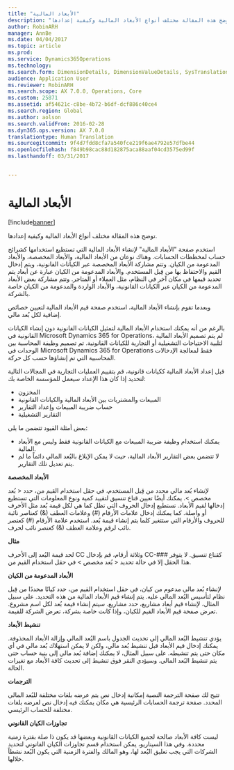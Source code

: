 ```yaml
---
title: "الأبعاد المالية"
description: "توضح هذه المقالة مختلف أنواع الأبعاد المالية وكيفية إعدادها."
author: RobinARH
manager: AnnBe
ms.date: 04/04/2017
ms.topic: article
ms.prod: 
ms.service: Dynamics365Operations
ms.technology: 
ms.search.form: DimensionDetails, DimensionValueDetails, SysTranslationDetail
audience: Application User
ms.reviewer: RobinARH
ms.search.scope: AX 7.0.0, Operations, Core
ms.custom: 25871
ms.assetid: af54621c-c8be-4b72-b6df-dcf886c40ce4
ms.search.region: Global
ms.author: aolson
ms.search.validFrom: 2016-02-28
ms.dyn365.ops.version: AX 7.0.0
translationtype: Human Translation
ms.sourcegitcommit: 9f4d7fdd8cfa7a540fce219f6ae4792e57dfbe44
ms.openlocfilehash: f849b98cac88d182875aca88aaf04cd3575ed99f
ms.lasthandoff: 03/31/2017


---
```


# <a name="financial-dimensions"></a>الأبعاد المالية

[!include[banner](../includes/banner.md)]


توضح هذه المقالة مختلف أنواع الأبعاد المالية وكيفية إعدادها.

استخدم صفحة "الأبعاد المالية" لإنشاء الأبعاد المالية التي تستطيع استخدامها كشرائح حساب لمخططات الحسابات. وهناك نوعان من الأبعاد المالية، والأبعاد المخصصة، والأبعاد المدعومة من الكيان. وتتم مشاركة الأبعاد المخصصة عبر الكيانات القانونية، ويتم إدخال القيم والاحتفاظ بها من قِبل المستخدم. والأبعاد المدعومة من الكيان عبارة عن أبعاد يتم تحديد قيمها في مكان آخر في النظام، مثل العملاء أو المتاجر. وتتم مشاركة بعض الأبعاد المدعومة من الكيان عبر الكيانات القانونية، والأبعاد الواردة والمدعومة من الكيان خاصة بالشركة. 

وبعدما تقوم بإنشاء الأبعاد المالية، استخدم صفحة قيم الأبعاد المالية لتعيين خصائص إضافية لكل بُعد مالي. 

بالرغم من أنه يمكنك استخدام الأبعاد المالية لتمثيل الكيانات القانونية دون إنشاء الكيانات القانونية في Microsoft Dynamics 365 for Operations، لم يتم تصميم الأبعاد المالية لتلبية الاحتياجات التشغيلية أو التجارية للكيانات القانونية. تم تصميم وظيفة المحاسبة بين الوحدات في Microsoft Dynamics 365 for Operations فقط لمعالجة الإدخالات المحاسبية التي تم إنشاؤها حسب كل حركة. 

قبل إعداد الأبعاد المالية ككيانات قانونية، قم بتقييم العمليات التجارية في المجالات التالية لتحديد إذا كان هذا الإعداد سيعمل للمؤسسة الخاصة بك:

-   المخزون
-   المبيعات والمشتريات بين الأبعاد المالية والكيانات القانونية
-   حساب ضريبة المبيعات وإعداد التقارير
-   التقارير التشغيلية

بعض أمثلة القيود تتضمن ما يلي:

-   يمكنك استخدام وظيفة ضريبة المبيعات مع الكيانات القانونية فقط وليس مع الأبعاد المالية.
-   لا تتضمن بعض التقارير الأبعاد المالية، حيث لا يمكن الإبلاغ بالبُعد المالي دائماً ما لم يتم تعديل تلك التقارير.

**الأبعاد المخصصة** 

لإنشاء بُعد مالي محدد من قِبل المستخدم، في حقل استخدام القيم من، حدد &lt; بُعد مخصص &gt;. يمكنك أيضًا تعيين قناع تنسيق لتقييد كمية ونوع المعلومات التي تستطيع إدخالها لقيم الأبعاد. تستطيع إدخال الحروف التي تظل كما هي لكل قيمة بُعد مثل الأحرف أو واصلة. كما يمكنك إدخال علامات الأرقام (\#) وعلامات العطف (&) كعناصر نائبة للحروف والأرقام التي ستتغير كلما يتم إنشاء قيمة بُعد. استخدم علامة الأرقام (\#) كعنصر نائب لرقم وعلامة العطف (&) كعنصر نائب لحرف. 

**مثال** 

لحد قيمة البُعد إلى الأحرف CC وثلاثة أرقام، قم بإدخال CC-\#\#\# كقناع تنسيق. لا يتوفر هذا الحقل إلا في حالة تحديد &lt; بُعد مخصص &gt; في حقل ‏‫استخدام القيم من‬. 

**الأبعاد المدعومة من الكيان** 

لإنشاء بُعد مالي مدعوم من كيان، في حقل استخدام القيم من، حدد كيانًا محددًا من قِبل نظام لتأسيس البُعد المالي عليه. يتم إنشاء قيم الأبعاد المالية من هذه التحديد. على سبيل المثال، لإنشاء قيم أبعاد مشاريع، حدد مشاريع. سيتم إنشاء قيمة بُعد لكل اسم مشروع. تعرض صفحة قيم الأبعاد القيم للكيان، وإذا كانت خاصة بشركة، تعرض الشركة للقيمة. 

**تنشيط الأبعاد‬‏‫** 

يؤدي تنشيط البُعد المالي إلى تحديث الجدول باسم البُعد المالي وإزالة الأبعاد المحذوفة. يمكنك إدخال قيم الأبعاد قبل تنشيط بُعد مالي، ولكن لا يمكن استهلاك بُعد مالي في أي مكان حتى يتم تنشيطه. على سبيل المثال، لا يمكنك إضافة بُعد مالي إلى بنية حساب حتى يتم تنشيط البُعد المالي. وسيؤدي النقر فوق تنشيط إلى تحديث كافة الأبعاد مع تغيرات الحالة. 

**الترجمات** 

تتيح لك صفحة الترجمة النصية إمكانية إدخال نص يتم عرضه بلغات مختلفة للبُعد المالي المحدد. صفحة ترجمة الحسابات الرئيسية هي مكان يمكنك فيه إدخال نص لعرضه بلغات مختلفة للحساب الرئيسي. 

**تجاوزات الكيان القانوني** 

ليست كافة الأبعاد صالحة لجميع الكيانات القانونية وبعضها قد يكون ذا صلة بفترة زمنية محددة. وفي هذا السيناريو، يمكن استخدام قسم تجاوزات الكيان القانوني لتحديد الشركات التي يجب تعليق البُعد لها، وهو المالك والفترة الزمنية التي يكون البُعد نشطاً خلالها.






